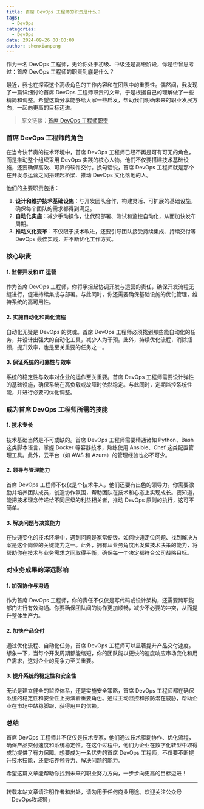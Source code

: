 ```yaml
---
title: 首席 DevOps 工程师的职责是什么？
tags:
  - DevOps
categories:
  - DevOps
date: 2024-09-26 00:00:00
author: shenxianpeng
---
```


作为一名 DevOps 工程师，无论你处于初级、中级还是高级阶段，你是否曾思考过：首席 DevOps 工程师的职责到底是什么？  
  
最近，我也在探索这个高级角色的工作内容和在团队中的重要性。偶然间，我发现了一篇详细讨论首席 DevOps 工程师职责的文章，于是根据自己的理解做了一些精简和调整。希望这篇分享能够给大家一些启发，帮助我们明确未来的职业发展方向，一起向更高的目标迈进。

> 原文链接：[首席 DevOps 工程师职责](https://www.remotely.works/blog/what-are-the-responsibilities-of-a-principal-devops-engineer)

### 首席 DevOps 工程师的角色

在当今快节奏的技术环境中，首席 DevOps 工程师已经不再是可有可无的角色，而是推动整个组织采用 DevOps 实践的核心人物。他们不仅要搭建技术基础设施，还要确保高效、可靠的软件交付。换句话说，首席 DevOps 工程师就是那个在开发与运营之间搭建起桥梁、推动 DevOps 文化落地的人。

他们的主要职责包括：

1. **设计和维护技术基础设施**：与开发团队合作，构建灵活、可扩展的基础设施，确保每个团队的需求都得到满足。
2. **自动化实施**：减少手动操作，让代码部署、测试和监控自动化，从而加快发布周期。
3. **推动文化变革**：不仅限于技术改进，还要引导团队接受持续集成、持续交付等 DevOps 最佳实践，并不断优化工作方式。

### 核心职责

#### 1. 监督开发和 IT 运营

作为首席 DevOps 工程师，你将承担起协调开发与运营的责任，确保开发流程无缝进行，促进持续集成与部署。与此同时，你还需要确保基础设施的优化管理，维持系统的高可用性。

#### 2. 实施自动化和简化流程

自动化无疑是 DevOps 的灵魂。首席 DevOps 工程师必须找到那些能自动化的任务，并设计出强大的自动化工具，减少人为干预。此外，持续优化流程，消除瓶颈，提升效率，也是至关重要的任务之一。

#### 3. 保证系统的可靠性与效率

系统的稳定性与效率对企业的运作至关重要。首席 DevOps 工程师需要设计弹性的基础设施，确保系统在高负载或故障时依然稳定。与此同时，定期监控系统性能，并进行必要的优化调整。

### 成为首席 DevOps 工程师所需的技能

#### 1. 技术专长

技术基础当然是不可或缺的。首席 DevOps 工程师需要精通诸如 Python、Bash 这类脚本语言，掌握 Docker 等容器技术，熟练使用 Ansible、Chef 这类配置管理工具。此外，云平台（如 AWS 和 Azure）的管理经验也必不可少。

#### 2. 领导与管理能力

首席 DevOps 工程师不仅仅是个技术牛人，他们还要有出色的领导力。你需要激励并培养团队成员，创造协作氛围，帮助团队在技术和心态上实现成长。要知道，能把技术理念传递给不同层级的利益相关者，推动 DevOps 原则的执行，这可不简单。

#### 3. 解决问题与决策能力

在快速变化的技术环境中，遇到问题是家常便饭。如何快速定位问题、找到解决方案是这个岗位的关键能力之一。此外，拥有从业务角度出发做技术决策的能力，将帮助你在技术与业务需求之间取得平衡，确保每一个决定都符合公司战略目标。

### 对业务成果的深远影响

#### 1. 加强协作与沟通

作为首席 DevOps 工程师，你的责任不仅仅是写代码或设计架构，还需要跨职能部门进行有效沟通。你要确保团队间的协作更加顺畅，减少不必要的冲突，从而提升整体生产力。

#### 2. 加快产品交付

通过优化流程、自动化任务，首席 DevOps 工程师可以显著提升产品交付速度。想象一下，当每个开发周期都能缩短，你的团队能以更快的速度响应市场变化和用户需求，这对企业的竞争力至关重要。

#### 3. 提升系统的稳定性和安全性

无论是建立健全的监控体系，还是实施安全策略，首席 DevOps 工程师都在确保系统的稳定性和安全性上扮演着重要角色。通过主动监控和预防潜在威胁，帮助企业在市场中站稳脚跟，获得用户的信赖。

### 总结

首席 DevOps 工程师并不仅仅是技术专家，他们通过技术驱动协作、优化流程，确保产品交付速度和系统稳定性。在这个过程中，他们为企业在数字化转型中取得成功提供了有力保障。想要成为一名优秀的首席 DevOps 工程师，不仅要不断提升技术技能，还要培养领导力、解决问题的能力。

希望这篇文章能帮助你找到未来的职业努力方向，一步步向更高的目标迈进！


---

转载本站文章请注明作者和出处，请勿用于任何商业用途。欢迎关注公众号「DevOps攻城狮」
